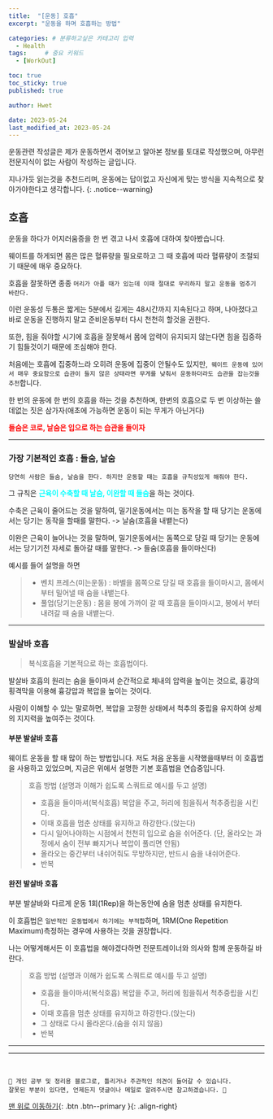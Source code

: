 ```yaml
---
title:  "[운동] 호흡"  
excerpt: "운동을 하며 호흡하는 방법"

categories: # 분류하고싶은 카테고리 입력
  - Health
tags:     # 중요 키워드
  - [WorkOut]

toc: true
toc_sticky: true
published: true

author: Hwet

date: 2023-05-24
last_modified_at: 2023-05-24
---
```


운동관련 작성글은 제가 운동하면서 겪어보고 알아본 정보를 토대로 작성했으며, 아무런 전문지식이 없는 사람이 작성하는 글입니다.

지나가듯 읽는것을 추천드리며, 운동에는 답이없고 자신에게 맞는 방식을 지속적으로 찾아가야한다고 생각합니다.
{: .notice--warning}

## 호흡

운동을 하다가 어지러움증을 한 번 겪고 나서 호흡에 대하여 찾아봤습니다.

웨이트를 하게되면 몸은 많은 혈류량을 필요로하고 그 때 호흡에 따라 혈류량이 조절되기 때문에 매우 중요하다.

호흡을 잘못하면 종종 `머리가 아플 때가 있는데 이때 절대로 무리하지 말고 운동을 멈추기 바란다. `

이런 운동성 두통은 짧게는 5분에서 길게는 48시간까지 지속된다고 하며, 나아졌다고 바로 운동을 진행하지 말고 준비운동부터 다시 천천히 할것을 권한다.

또한, 힘을 줘야할 시기에 호흡을 잘못해서 몸에 압력이 유지되지 않는다면 힘을 집중하기 힘들것이기 때문에 조심해야 한다. 

처음에는 호흡에 집중하느라 오히려 운동에 집중이 안될수도 있지만,` 웨이트 운동에 있어서 매우 중요함으로 습관이 들지 않은 상태라면 무게를 낮춰서 운동하더라도 습관을 잡는것을 추천`합니다. 

한 번의 운동에 한 번의 호흡을 하는 것을 추천하며, 한번의 호흡으로 두 번 이상하는 쓸데없는 짓은 삼가자(애초에 가능하면 운동이 되는 무게가 아닌거다)

<strong style="color:red">들숨은 코로, 날숨은 입으로 하는 습관을 들이자</strong>

***

### 가장 기본적인 호흡 : 들숨, 날숨

`당연히 사람은 들숨, 날숨을 한다. 하지만 운동할 때는 호흡을 규칙성있게 해줘야 한다.`

그 규칙은 <strong style="color:#00FFFF">근육이 수축할 때 날숨, 이완할 때 들숨</strong>을 하는 것이다.

수축은 근육이 줄어드는 것을 말하여, 밀기운동에서는 미는 동작을 할 때 당기는 운동에서는 당기는 동작을 할때를 말한다. -> 날숨(호흡을 내뱉는다)

이완은 근육이 늘어나는 것을 말하며, 밀기운동에서는 돔쪽으로 당길 때 당기는 운동에서는 당기기전 자세로 돌아갈 때를 말한다. -> 들숨(호흡을 들이마신다)

예시를 들어 설명을 하면

> - 벤치 프레스(미는운동) : 바벨을 몸쪽으로 당길 때 호흡을 들이마시고, 몸에서 부터 밀어낼 때 숨을 내뱉는다.
> - 풀업(당기는운동) : 몸을 봉에 가까이 갈 때 호흡을 들이마시고, 봉에서 부터 내려갈 때 숨을 내뱉는다.

*** 

###  발살바 호흡

> 복식호흡을 기본적으로 하는 호흡법이다.

발살바 호흡의 원리는 숨을 들이마셔 순간적으로 체내의 압력을 높이는 것으로, 흉강의 횡격막을 이용해 흉강압과 복압을 높이는 것이다.

사람이 이해할 수 있는 말로하면, 복압을 고정한 상태에서 척추의 중립을 유지하여 상체의 지지력을 높여주는 것이다.

#### 부분 발살바 호흡

웨이트 운동을 할 때 많이 하는 방법입니다. 저도 처음 운동을 시작했을때부터 이 호흡법을 사용하고 있었으며, 지금은 위에서 설명한 기본 호흡법을 연습중입니다.

> 호흡 방법 (설명과 이해가 쉽도록 스쿼트로 예시를 두고 설명)
> - 호흡을 들이마셔(복식호흡) 복압을 주고, 허리에 힘을줘서 척추중립을 시킨다.
> - 이때 호흡을 멈춘 상태를 유지하고 하강한다.(앉는다)
> - 다시 일어나야하는 시점에서 천천히 입으로 숨을 쉬어준다. (단, 올라오는 과정에서 숨이 전부 빠지거나 복압이 풀리면 안됨)
> - 올라오는 중간부터 내쉬어줘도 무방하지만, 반드시 숨을 내쉬어준다.
> - 반복


#### 완전 발살바 호흡

부분 발살바와 다르게 운동 1회(1Rep)을 하는동안에 숨을 멈춘 상태를 유지한다. 

이 호흡법은 `일반적인 운동법에서 하기에는 부적합`하며, 1RM(One Repetition Maximum)측정하는 경우에 사용하는 것을 권장합니다.

나는 어떻게해서든 이 호흡법을 해야겠다하면 전문트레이너와 의사와 함께 운동하길 바란다.

> 호흡 방법 (설명과 이해가 쉽도록 스쿼트로 예시를 두고 설명)
> - 호흡을 들이마셔(복식호흡) 복압을 주고, 허리에 힘을줘서 척추중립을 시킨다.
> - 이때 호흡을 멈춘 상태를 유지하고 하강한다.(앉는다)
> - 그 상태로 다시 올라온다.(숨을 쉬지 않음)
> - 반복

***


***
<br>
    
    📢 개인 공부 및 정리용 블로그로, 틀리거나 주관적인 의견이 들어갈 수 있습니다.
    잘못된 부분이 있다면, 언제든지 댓글이나 메일로 알려주시면 참고하겠습니다. 🔔

[맨 위로 이동하기](#){: .btn .btn--primary }{: .align-right}